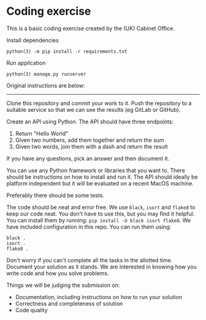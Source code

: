 # Coding exercise

This is a basic coding exercise created by the (UK) Cabinet Office.

Install dependencies

```
python(3) -m pip install -r requirements.txt
```

Run application

```
python(3) manage.py runserver
```

Original instructions are below:

---

Clone this repository and commit your work to it.  Push the repository to a suitable service so that we can see the results (eg GitLab or GitHub).

Create an API using Python. The API should have three endpoints:

1. Return "Hello World"
2. Given two numbers, add them together and return the sum
3. Given two words, join them with a dash and return the result

If you have any questions, pick an answer and then document it.

You can use any Python framework or libraries that you want to.  There should be instructions on how to install and run it.  The API should ideally be platform independent but it will be evaluated on a recent MacOS machine.

Preferably there should be some tests.

The code should be neat and error free.  We use `black`, `isort` and `flake8` to keep our code neat.  You don't have to use this, but you may find it helpful.  You can install them by running: `pip install -U black isort flake8`.  We have included configuration in this repo.  You can run them using:

    black .
    isort .
    flake8 .

Don't worry if you can't complete all the tasks in the allotted time. Document your solution as it stands. We are interested in knowing how you write code and how you solve problems.

Things we will be judging the submission on:

* Documentation, including instructions on how to run your solution
* Correctness and completeness of solution
* Code quality
